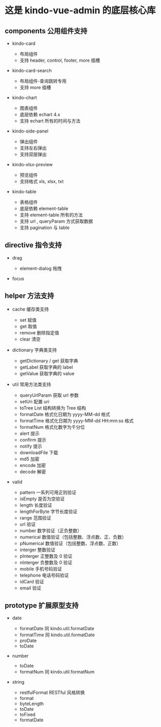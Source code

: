 # 这是 kindo-vue-admin 的底层核心库

## components 公用组件支持

- kindo-card

  - 布局组件
  - 支持 header, control, footer, more 插槽

- kindo-card-search

  - 布局组件-查询跳转专用
  - 支持 more 插槽

- kindo-chart

  - 图表组件
  - 底层依赖 echart 4.x
  - 支持 echart 所有的时间与方法

- kindo-side-panel

  - 弹出组件
  - 支持左右弹出
  - 支持双层弹出

- kindo-xlsx-preview

  - 预览组件
  - 支持格式 xls, xlsx, txt

- kindo-table

  - 表格组件
  - 底层依赖 element-table
  - 支持 element-table 所有的方法
  - 支持 url , queryParam 方式获取数据
  - 支持 pagination 与 table

## directive 指令支持

- drag

  - element-dialog 拖拽

- focus

## helper 方法支持

- cache 缓存类支持

  - set 赋值
  - get 取值
  - remove 删除指定值
  - clear 清空

- dictionary 字典类支持

  - getDictionary / get 获取字典
  - getLabel 获取字典的 label
  - getValue 获取字典的 value

- util 常用方法类支持

  - queryUrlParam 获取 url 参数
  - setUri 配置 uri
  - toTree List 结构转换为 Tree 结构
  - formatDate 格式化日期为 yyyy-MM-dd 格式
  - formatTime 格式化日期为 yyyy-MM-dd HH:mm:ss 格式
  - formatNum 格式化数字为千分位
  - alert 提示
  - confirm 提示
  - notify 提示
  - downloadFile 下载
  - md5 加密
  - encode 加密
  - decode 解密

- valid

  - pattern 一系列可用正则验证
  - isEmpty 是否为空验证
  - length 长度验证
  - lengthForByte 字节长度验证
  - range 范围验证
  - url 验证
  - number 数字验证（正负整数）
  - numerical 数值验证（包括整数、浮点数、正、负数）
  - pNumerical 数值验证（包括整数、浮点数、正数）
  - interger 整数验证
  - pInterger 正整数及 0 验证
  - nInterger 负整数及 0 验证
  - mobile 手机号码验证
  - telephone 电话号码验证
  - idCard 验证
  - email 验证

## prototype 扩展原型支持

- date

  - formatDate 同 kindo.util.formatDate
  - formatTime 同 kindo.util.formatDate
  - proDate
  - toDate

- number

  - toDate
  - formatNum 同 kindo.util.formatNum

- string

  - restfulFormat RESTful 风格转换
  - format
  - byteLength
  - toDate
  - toFixed
  - formatDate
